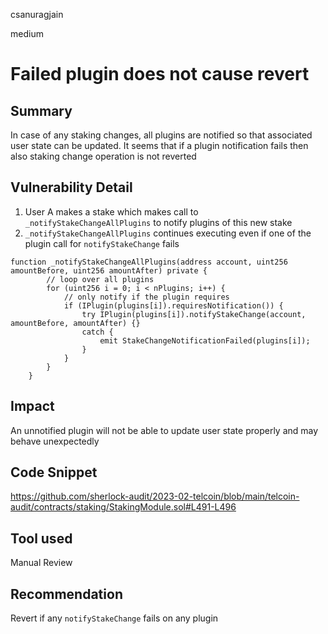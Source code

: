 csanuragjain

medium

# Failed plugin does not cause revert

## Summary
In case of any staking changes, all plugins are notified so that associated user state can be updated. It seems that if a plugin notification fails then also staking change operation is not reverted

## Vulnerability Detail
1. User A makes a stake which makes call to `_notifyStakeChangeAllPlugins` to notify plugins of this new stake 
2. `_notifyStakeChangeAllPlugins` continues executing even if one of the plugin call for `notifyStakeChange` fails

```solidity
function _notifyStakeChangeAllPlugins(address account, uint256 amountBefore, uint256 amountAfter) private {
        // loop over all plugins
        for (uint256 i = 0; i < nPlugins; i++) {
            // only notify if the plugin requires
            if (IPlugin(plugins[i]).requiresNotification()) {
                try IPlugin(plugins[i]).notifyStakeChange(account, amountBefore, amountAfter) {}
                catch {
                    emit StakeChangeNotificationFailed(plugins[i]);
                }
            }
        }
    }
```

## Impact
An unnotified plugin will not be able to update user state properly and may behave unexpectedly

## Code Snippet
https://github.com/sherlock-audit/2023-02-telcoin/blob/main/telcoin-audit/contracts/staking/StakingModule.sol#L491-L496

## Tool used
Manual Review

## Recommendation
Revert if any `notifyStakeChange` fails on any plugin